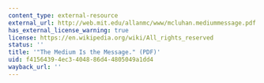 ```yaml
---
content_type: external-resource
external_url: http://web.mit.edu/allanmc/www/mcluhan.mediummessage.pdf
has_external_license_warning: true
license: https://en.wikipedia.org/wiki/All_rights_reserved
status: ''
title: '"The Medium Is the Message." (PDF)'
uid: f4156439-4ec3-4048-86d4-4805049a1dd4
wayback_url: ''
---
```

